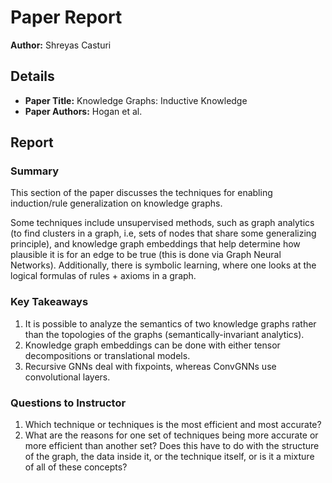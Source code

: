 # Paper Report

**Author:** Shreyas Casturi

## Details

- **Paper Title:** Knowledge Graphs: Inductive Knowledge
- **Paper Authors:** Hogan et al.

## Report

### Summary

This section of the paper discusses the techniques for enabling induction/rule generalization on knowledge graphs.

Some techniques include unsupervised methods, such as graph analytics (to find clusters in a graph, i.e, sets of nodes that share some generalizing principle), and knowledge graph embeddings that help determine how plausible it is for an edge to be true (this is done via Graph Neural Networks). Additionally, there is symbolic learning, where one looks at the logical formulas of rules + axioms in a graph.

### Key Takeaways

1. It is possible to analyze the semantics of two knowledge graphs rather than the topologies of the graphs (semantically-invariant analytics).
2. Knowledge graph embeddings can be done with either tensor decompositions or translational models.
3. Recursive GNNs deal with fixpoints, whereas ConvGNNs use convolutional layers. 

### Questions to Instructor

1. Which technique or techniques is the most efficient and most accurate?
2. What are the reasons for one set of techniques being more accurate or more efficient than another set? Does this have to do with the structure of the graph, the data inside it, or the technique itself, or is it a mixture of all of these concepts?
